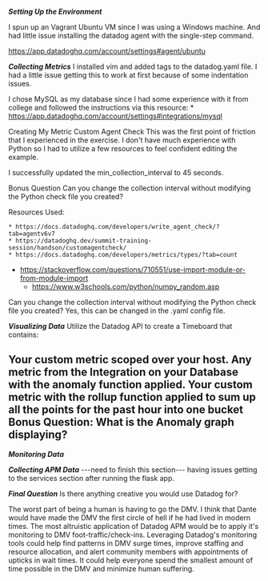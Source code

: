 ***Setting Up the Environment***

I spun up an Vagrant Ubuntu VM since I was using a Windows machine. And had little issue installing the datadog agent with the single-step command.

https://app.datadoghq.com/account/settings#agent/ubuntu

<INSERT IMAGE OF SINGLE STEP INSTALL>

***Collecting Metrics***
I installed vim and added tags to the datadog.yaml file. I had a little issue getting this to work at first because of some indentation issues.

<INSERT IMAGE OF TAGS>

I chose MySQL as my database since I had some experience with it from college and followed the instructions via this resource:
	* https://app.datadoghq.com/account/settings#integrations/mysql

<INSERT IMAGE OF SQL COMMANDS>

Creating My Metric Custom Agent Check
This was the first point of friction that I experienced in the exercise. I don't have much experience with Python so I had to utilize a few resources to feel confident editing the example.

<INSERT IMAGE OF MY_METRIC.PY>

I successfully updated the min_collection_interval to 45 seconds.

<INSERT IMAGE OF min_collection_interval>

Bonus Question Can you change the collection interval without modifying the Python check file you created?

Resources Used:

	* https://docs.datadoghq.com/developers/write_agent_check/?tab=agentv6v7
	* https://datadoghq.dev/summit-training-session/handson/customagentcheck/
	* https://docs.datadoghq.com/developers/metrics/types/?tab=count
  * https://stackoverflow.com/questions/710551/use-import-module-or-from-module-import
	* https://www.w3schools.com/python/numpy_random.asp

Can you change the collection interval without modifying the Python check file you created?
Yes, this can be changed in the .yaml config file.

***Visualizing Data***
Utilize the Datadog API to create a Timeboard that contains:

Your custom metric scoped over your host.
Any metric from the Integration on your Database with the anomaly function applied.
Your custom metric with the rollup function applied to sum up all the points for the past hour into one bucket
Bonus Question: What is the Anomaly graph displaying?
---
***Monitoring Data***
<INSERT IMAGES HERE>

***Collecting APM Data***
---need to finish this section--- having issues getting to the services section after running the flask app.

***Final Question***
Is there anything creative you would use Datadog for?

The worst part of being a human is having to go the DMV. I think that Dante would have made the DMV the first circle of hell if he had lived in modern times. The most altruistic application of Datadog APM would be to apply it's monitoring to DMV foot-traffic/check-ins. Leveraging Datadog's monitoring tools could help find patterns in DMV surge times, improve staffing and resource allocation, and alert community members with appointments of upticks in wait times. It could help everyone spend the smallest amount of time possible in the DMV and minimize human suffering.
